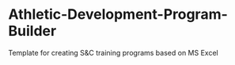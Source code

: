 # Athletic-Development-Program-Builder
Template for creating S&amp;C training programs based on MS Excel
